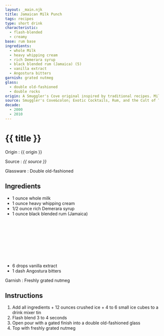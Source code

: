 ```yaml
---
layout: _main.njk
title: Jamaican Milk Punch
tags: recipes
type: short drink
characteristic:
  - flash-blended
  - creamy
base: rum base
ingredients:
  - whole Milk
  - heavy whipping cream
  - rich Demerara syrup
  - black blended rum (Jamaica) (5)
  - vanilla extract
  - Angostura bitters
garnish: grated nutmeg
glass:
  - double old-fashioned
  - double rocks
origin: A Smuggler's Cove original inspired by traditional recipes. Milk punches were first described in 1688 by travel writer William Sacheverell. According to David Wondrich, the earliest recorded recipe for milk punch comes from a 1711 cookbook.
source: Smuggler's Cove&colon; Exotic Cocktails, Rum, and the Cult of Tiki
decade:
  - 2000
  - 2010
---
```

<!-- markdownlint-disable MD025 -->
# {{ title }}
<!-- markdownlint-disable MD025 -->

Origin
  : {{ origin }}

Source
  : <cite>{{ source }}</cite>

Glassware
  : Double old-fashioned

## Ingredients

* 1 ounce whole milk
* 1 ounce heavy whipping cream
* 1/2 ounce rich Demerara syrup
* 1 ounce black blended rum (Jamaica)<icon-l space="1em" class="bigger" label="(5)"><span class="with-icon"><svg class="icon"><use href="/assets/images/icons/circle-5.svg#circle-5"></use></svg></span></icon-l>
* 6 drops vanilla extract
* 1 dash Angostura bitters

Garnish
  : Freshly grated nutmeg

## Instructions

1. Add all ingredients + 12 ounces crushed ice + 4 to 6 small ice cubes to a drink mixer tin
2. Flash blend 3 to 4 seconds
3. Open pour with a gated finish into a double old-fashioned glass
4. Top with freshly grated nutmeg
